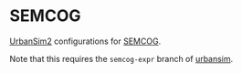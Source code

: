 SEMCOG
======

[UrbanSim2][] configurations for [SEMCOG][].

Note that this requires the `semcog-expr` branch of [urbansim][UrbanSim2].

[UrbanSim2]: https://github.com/synthicity/urbansim
[SEMCOG]: http://www.semcog.org/
